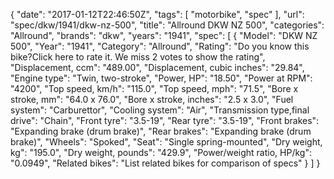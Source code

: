 {
    "date": "2017-01-12T22:46:50Z",
    "tags": [
        "motorbike",
        "spec"
    ],
    "url": "spec\/dkw\/1941\/dkw-nz-500",
    "title": "Allround DKW NZ 500",
    "categories": "Allround",
    "brands": "dkw",
    "years": "1941",
    "spec": [
        {
            "Model": "DKW NZ 500",
            "Year": "1941",
            "Category": "Allround",
            "Rating": "Do you know this bike?Click here to rate it. We miss 2 votes to show the rating",
            "Displacement, ccm": "489.00",
            "Displacement, cubic inches": "29.84",
            "Engine type": "Twin, two-stroke",
            "Power, HP": "18.50",
            "Power at RPM": "4200",
            "Top speed, km\/h": "115.0",
            "Top speed, mph": "71.5",
            "Bore x stroke, mm": "64.0 x 76.0",
            "Bore x stroke, inches": "2.5 x 3.0",
            "Fuel system": "Carburettor",
            "Cooling system": "Air",
            "Transmission type,final drive": "Chain",
            "Front tyre": "3.5-19",
            "Rear tyre": "3.5-19",
            "Front brakes": "Expanding brake (drum brake)",
            "Rear brakes": "Expanding brake (drum brake)",
            "Wheels": "Spoked",
            "Seat": "Single spring-mounted",
            "Dry weight, kg": "195.0",
            "Dry weight, pounds": "429.9",
            "Power\/weight ratio, HP\/kg": "0.0949",
            "Related bikes": "List related bikes for comparison of specs"
        }
    ]
}